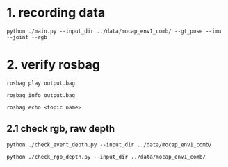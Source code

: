 # 1. recording data
```
python ./main.py --input_dir ../data/mocap_env1_comb/ --gt_pose --imu --joint --rgb
```

# 2. verify rosbag

```
rosbag play output.bag
```

```
rosbag info output.bag
```

```
rosbag echo <topic name>
```

## 2.1 check rgb, raw depth
```
python ./check_event_depth.py --input_dir ../data/mocap_env1_comb/
```


```
python ./check_rgb_depth.py --input_dir ../data/mocap_env1_comb/
```